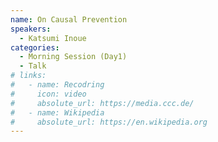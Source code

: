 ```yaml
---
name: On Causal Prevention
speakers:
  - Katsumi Inoue
categories:
  - Morning Session (Day1)
  - Talk
# links:
#   - name: Recodring
#     icon: video
#     absolute_url: https://media.ccc.de/
#   - name: Wikipedia
#     absolute_url: https://en.wikipedia.org
---
```


